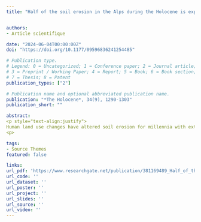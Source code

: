 ```yaml
---
title: "Half of the soil erosion in the Alps during the Holocene is explained by transient erosion crises as a consequence of rapid human land clearing"


authors:
- Article scientifique

date: "2024-06-04T00:00:00Z"
doi: "https://doi.org/10.1177/09596836241254485"

# Publication type.
# Legend: 0 = Uncategorized; 1 = Conference paper; 2 = Journal article;
# 3 = Preprint / Working Paper; 4 = Report; 5 = Book; 6 = Book section;
# 7 = Thesis; 8 = Patent
publication_types: ["2"]

# Publication name and optional abbreviated publication name.
publication: "*The Holocene*, 34(9), 1290-1303"
publication_short: ""

abstract:
<p style="text-align:justify">
Human land use changes have altered soil erosion for millennia with extensive consequences on terrestrial and aquatic ecosystems as well as on biogeochemical cycles along the land-ocean continuum. Despite their great importance, past erosion trends have high uncertainties limiting quantitative estimates of long-term erosion dynamics. Here, we applied a new approach combining well-dated paleo-records of soil erosion from lake sediments and a spatially distributed semi-empirical model to simulate annual soil erosion in six lake watershed systems in the Northwestern Alps during the Holocene. Progressive and abrupt changes in soil erosion are detected in the six watersheds. Progressive erosion explains most of the soil exports observed during the Early to Mid-Holocene period (from 11,700 to 3000 cal. yr. BP), while transient erosion crises (i.e., periods of abrupt increase in the erosion rates spanning approximately 1000 ± 500 years) led to massive soil losses during the Late-Holocene period (from 3000 to 1000 cal. yr. BP). Our coupled approach of proxy-model reconstruction shows that the transient erosion crises represent the half of the total soil erosion exports during the Holocene. These estimates defy current representations of large-scale soil erosion during the Holocene that do not consider transient erosion crises, hence potentially underestimating the anthropogenic perturbation of lateral fluxes and fate along the land-ocean continuum. Our results further suggest that erosion and/or land cover proxies need to be consistently integrated into model approaches when attempting to estimate past variations in mass exports from terrestrial to aquatic ecosystems over centennial to millennial timescales.
<p>

tags:
- Source Themes
featured: false

links:
url_pdf: 'https://www.researchgate.net/publication/381169489_Half_of_the_soil_erosion_in_the_Alps_during_the_Holocene_is_explained_by_transient_erosion_crises_as_a_consequence_of_rapid_human_land_clearing'
url_code: ''
url_dataset: ''
url_poster: ''
url_project: ''
url_slides: ''
url_source: ''
url_video: ''
---
```

